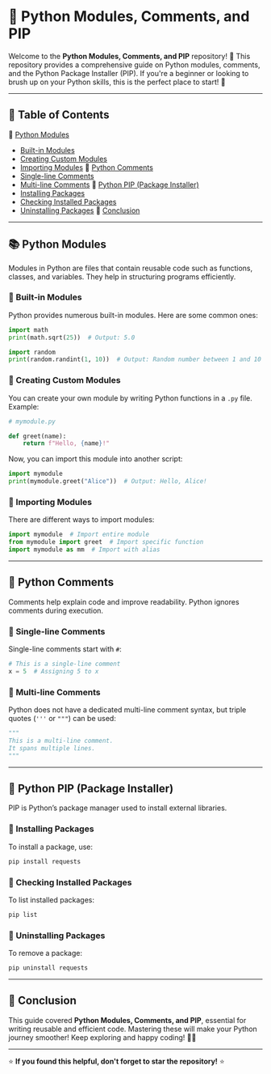 # 🐍 Python Modules, Comments, and PIP

Welcome to the **Python Modules, Comments, and PIP** repository! 🚀 This repository provides a comprehensive guide on Python modules, comments, and the Python Package Installer (PIP). If you're a beginner or looking to brush up on your Python skills, this is the perfect place to start! 🎯

---

## 📌 Table of Contents
🔹 [Python Modules](#-python-modules)
  - [Built-in Modules](#-built-in-modules)
  - [Creating Custom Modules](#-creating-custom-modules)
  - [Importing Modules](#-importing-modules)
🔹 [Python Comments](#-python-comments)
  - [Single-line Comments](#-single-line-comments)
  - [Multi-line Comments](#-multi-line-comments)
🔹 [Python PIP (Package Installer)](#-python-pip-package-installer)
  - [Installing Packages](#-installing-packages)
  - [Checking Installed Packages](#-checking-installed-packages)
  - [Uninstalling Packages](#-uninstalling-packages)
🔹 [Conclusion](#-conclusion)

---

## 📚 Python Modules
Modules in Python are files that contain reusable code such as functions, classes, and variables. They help in structuring programs efficiently.

### 🔹 Built-in Modules
Python provides numerous built-in modules. Here are some common ones:

```python
import math
print(math.sqrt(25))  # Output: 5.0

import random
print(random.randint(1, 10))  # Output: Random number between 1 and 10
```

### 🔹 Creating Custom Modules
You can create your own module by writing Python functions in a `.py` file. Example:

```python
# mymodule.py

def greet(name):
    return f"Hello, {name}!"
```

Now, you can import this module into another script:

```python
import mymodule
print(mymodule.greet("Alice"))  # Output: Hello, Alice!
```

### 🔹 Importing Modules
There are different ways to import modules:

```python
import mymodule  # Import entire module
from mymodule import greet  # Import specific function
import mymodule as mm  # Import with alias
```

---

## 📝 Python Comments
Comments help explain code and improve readability. Python ignores comments during execution.

### 🔹 Single-line Comments
Single-line comments start with `#`:

```python
# This is a single-line comment
x = 5  # Assigning 5 to x
```

### 🔹 Multi-line Comments
Python does not have a dedicated multi-line comment syntax, but triple quotes (`'''` or `"""`) can be used:

```python
"""
This is a multi-line comment.
It spans multiple lines.
"""
```

---

## 🔗 Python PIP (Package Installer)
PIP is Python’s package manager used to install external libraries.

### 🔹 Installing Packages
To install a package, use:

```sh
pip install requests
```

### 🔹 Checking Installed Packages
To list installed packages:

```sh
pip list
```

### 🔹 Uninstalling Packages
To remove a package:

```sh
pip uninstall requests
```

---

## 🎯 Conclusion
This guide covered **Python Modules, Comments, and PIP**, essential for writing reusable and efficient code. Mastering these will make your Python journey smoother! Keep exploring and happy coding! 🚀🔥

---

⭐ **If you found this helpful, don't forget to star the repository!** ⭐

